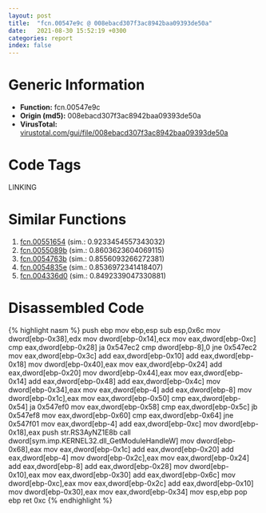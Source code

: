 ```yaml
---
layout: post
title:  "fcn.00547e9c @ 008ebacd307f3ac8942baa09393de50a"
date:   2021-08-30 15:52:19 +0300
categories: report
index: false
---
```


# Generic Information
- **Function:** fcn.00547e9c
- **Origin (md5):** 008ebacd307f3ac8942baa09393de50a
- **VirusTotal:** [virustotal.com/gui/file/008ebacd307f3ac8942baa09393de50a][virustotal_ref]

# Code Tags
<span class="tag" id="LINKING">LINKING</span>


# Similar Functions

1. [fcn.00551654][similar_1_ref] (sim.: 0.9233454557343032)
2. [fcn.0055089b][similar_2_ref] (sim.: 0.8603623604069115)
3. [fcn.0054763b][similar_3_ref] (sim.: 0.8556093266272381)
4. [fcn.0054835e][similar_4_ref] (sim.: 0.8536972341418407)
5. [fcn.004336d0][similar_5_ref] (sim.: 0.8492339047330881)


# Disassembled Code

{% highlight nasm %}
push ebp
mov ebp,esp
sub esp,0x6c
mov dword[ebp-0x38],edx
mov dword[ebp-0x14],ecx
mov eax,dword[ebp-0xc]
cmp eax,dword[ebp-0x28]
ja 0x547ec2
cmp dword[ebp-8],0
jne 0x547ec2
mov eax,dword[ebp-0x3c]
add eax,dword[ebp-0x10]
add eax,dword[ebp-0x18]
mov dword[ebp-0x40],eax
mov eax,dword[ebp-0x24]
add eax,dword[ebp-0x20]
mov dword[ebp-0x44],eax
mov eax,dword[ebp-0x14]
add eax,dword[ebp-0x48]
add eax,dword[ebp-0x4c]
mov dword[ebp-0x34],eax
mov eax,dword[ebp-4]
add eax,dword[ebp-8]
mov dword[ebp-0x1c],eax
mov eax,dword[ebp-0x50]
cmp eax,dword[ebp-0x54]
ja 0x547ef0
mov eax,dword[ebp-0x58]
cmp eax,dword[ebp-0x5c]
jb 0x547ef8
mov eax,dword[ebp-0x60]
cmp eax,dword[ebp-0x64]
jne 0x547f01
mov eax,dword[ebp-4]
add eax,dword[ebp-0xc]
mov dword[ebp-0x18],eax
push str.RS3AyNZ1E8b
call dword[sym.imp.KERNEL32.dll_GetModuleHandleW]
mov dword[ebp-0x68],eax
mov eax,dword[ebp-0x1c]
add eax,dword[ebp-0x20]
add eax,dword[ebp-4]
mov dword[ebp-0x2c],eax
mov eax,dword[ebp-0x24]
add eax,dword[ebp-8]
add eax,dword[ebp-0x28]
mov dword[ebp-0x10],eax
mov eax,dword[ebp-0x30]
add eax,dword[ebp-0x6c]
mov dword[ebp-0xc],eax
mov eax,dword[ebp-0x2c]
add eax,dword[ebp-0x10]
mov dword[ebp-0x30],eax
mov eax,dword[ebp-0x34]
mov esp,ebp
pop ebp
ret 0xc
{% endhighlight %}


[similar_1_ref]: /report/fcn.00551654@8bd41b732eefb1ee271fb434070dd021
[similar_2_ref]: /report/fcn.0055089b@8bd41b732eefb1ee271fb434070dd021
[similar_3_ref]: /report/fcn.0054763b@008ebacd307f3ac8942baa09393de50a
[similar_4_ref]: /report/fcn.0054835e@008ebacd307f3ac8942baa09393de50a
[similar_5_ref]: /report/fcn.004336d0@46f6c2adf1fd4d1453ed312ca79dd9bf
[virustotal_ref]: https://www.virustotal.com/gui/file/008ebacd307f3ac8942baa09393de50a